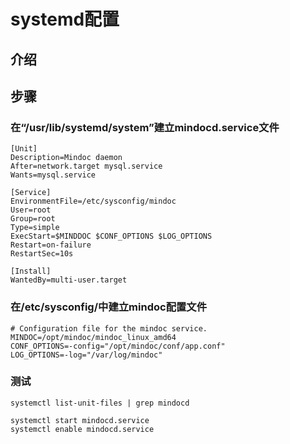 # systemd配置

## 介绍

## 步骤
### 在“/usr/lib/systemd/system”建立mindocd.service文件
```
[Unit]
Description=Mindoc daemon
After=network.target mysql.service
Wants=mysql.service

[Service]
EnvironmentFile=/etc/sysconfig/mindoc
User=root
Group=root
Type=simple
ExecStart=$MINDDOC $CONF_OPTIONS $LOG_OPTIONS
Restart=on-failure
RestartSec=10s

[Install]
WantedBy=multi-user.target
```

### 在/etc/sysconfig/中建立mindoc配置文件
```
# Configuration file for the mindoc service.
MINDOC=/opt/mindoc/mindoc_linux_amd64
CONF_OPTIONS=-config="/opt/mindoc/conf/app.conf"
LOG_OPTIONS=-log="/var/log/mindoc"
```

### 测试
```
systemctl list-unit-files | grep mindocd
```
```
systemctl start mindocd.service
systemctl enable mindocd.service
```